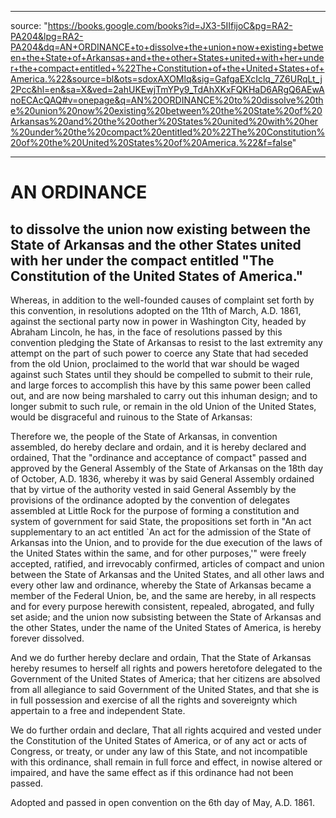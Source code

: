 ---
source: "https://books.google.com/books?id=JX3-5IIfijoC&pg=RA2-PA204&lpg=RA2-PA204&dq=AN+ORDINANCE+to+dissolve+the+union+now+existing+between+the+State+of+Arkansas+and+the+other+States+united+with+her+under+the+compact+entitled+%22The+Constitution+of+the+United+States+of+America.%22&source=bl&ots=sdoxAXOMlq&sig=GafgaEXcIclq_7Z6URqLt_j2Pcc&hl=en&sa=X&ved=2ahUKEwjTmYPy9_TdAhXKxFQKHaD6ARgQ6AEwAnoECAcQAQ#v=onepage&q=AN%20ORDINANCE%20to%20dissolve%20the%20union%20now%20existing%20between%20the%20State%20of%20Arkansas%20and%20the%20other%20States%20united%20with%20her%20under%20the%20compact%20entitled%20%22The%20Constitution%20of%20the%20United%20States%20of%20America.%22&f=false"
___

# AN ORDINANCE
## to dissolve the union now existing between the State of Arkansas and the other States united with her under the compact entitled "The Constitution of the United States of America."

Whereas, in addition to the well-founded causes of complaint set forth by this convention, in resolutions adopted on the 11th of March, A.D. 1861, against the sectional party now in power in Washington City, headed by Abraham Lincoln, he has, in the face of resolutions passed by this convention pledging the State of Arkansas to resist to the last extremity any attempt on the part of such power to coerce any State that had seceded from the old Union, proclaimed to the world that war should be waged against such States until they should be compelled to submit to their rule, and large forces to accomplish this have by this same power been called out, and are now being marshaled to carry out this inhuman design; and to longer submit to such rule, or remain in the old Union of the United States, would be disgraceful and ruinous to the State of Arkansas:

Therefore we, the people of the State of Arkansas, in convention assembled, do hereby declare and ordain, and it is hereby declared and ordained, That the "ordinance and acceptance of compact" passed and approved by the General Assembly of the State of Arkansas on the 18th day of October, A.D. 1836, whereby it was by said General Assembly ordained that by virtue of the authority vested in said General Assembly by the provisions of the ordinance adopted by the convention of delegates assembled at Little Rock for the purpose of forming a constitution and system of government for said State, the propositions set forth in "An act supplementary to an act entitled `An act for the admission of the State of Arkansas into the Union, and to provide for the due execution of the laws of the United States within the same, and for other purposes,'" were freely accepted, ratified, and irrevocably confirmed, articles of compact and union between the State of Arkansas and the United States, and all other laws and every other law and ordinance, whereby the State of Arkansas became a member of the Federal Union, be, and the same are hereby, in all respects and for every purpose herewith consistent, repealed, abrogated, and fully set aside; and the union now subsisting between the State of Arkansas and the other States, under the name of the United States of America, is hereby forever dissolved.

And we do further hereby declare and ordain, That the State of Arkansas hereby resumes to herself all rights and powers heretofore delegated to the Government of the United States of America; that her citizens are absolved from all allegiance to said Government of the United States, and that she is in full possession and exercise of all the rights and sovereignty which appertain to a free and independent State.

We do further ordain and declare, That all rights acquired and vested under the Constitution of the United States of America, or of any act or acts of Congress, or treaty, or under any law of this State, and not incompatible with this ordinance, shall remain in full force and effect, in nowise altered or impaired, and have the same effect as if this ordinance had not been passed.

Adopted and passed in open convention on the 6th day of May, A.D. 1861.
